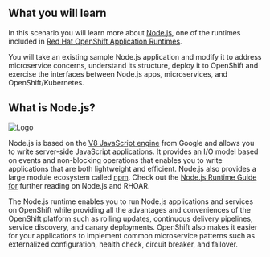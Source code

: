 ## What you will learn ##

In this scenario you will learn more about [Node.js](https://nodejs.org), one of the runtimes
included in [Red Hat OpenShift Application Runtimes](https://developers.redhat.com/products/rhoar).

You will take an existing sample Node.js application and modify it to address microservice concerns,
understand its structure, deploy it to OpenShift and exercise the interfaces between Node.js apps,
microservices, and OpenShift/Kubernetes.

## What is Node.js?

![Logo](/openshift/assets/middleware/rhoar-getting-started-nodejs/logo.png)

Node.js is based on the [V8 JavaScript engine](https://developers.google.com/v8/) from Google and allows you to write server-side JavaScript
applications. It provides an I/O model based on events and non-blocking operations that enables you to
write applications that are both lightweight and efficient. Node.js also provides a large module ecosystem
called [npm](https://www.npmjs.com/). Check out the [Node.js Runtime Guide for](https://access.redhat.com/documentation/en-us/red_hat_openshift_application_runtimes/1/html-single/node.js_runtime_guide/) further reading on Node.js and
RHOAR.

The Node.js runtime enables you to run Node.js applications and services on OpenShift while providing all
the advantages and conveniences of the OpenShift platform such as rolling updates, continuous delivery
pipelines, service discovery, and canary deployments. OpenShift also makes it easier for your applications
to implement common microservice patterns such as externalized configuration, health check, circuit
breaker, and failover.
